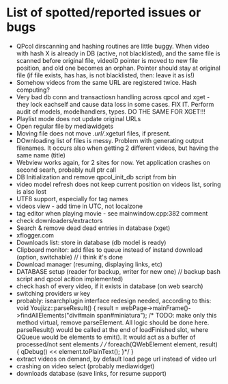 # List of spotted/reported issues or bugs

* QPcol dirscanning and hashing routines are little buggy. When video with hash X
  is already in DB (active, not blacklisted), and the same file is scanned before original file, videoID pointer
  is moved to new file position, and old one becomes an orphan. Pointer should stay
  at original file (if file exists, has has, is not blacklisted, then: leave it as is!)
* Somehow videos from the same URL are registered twice. Hash computing?
* Very bad db conn and transactiosn handling across qpcol and xget - they lock eachself and cause data loss in some cases. FIX IT.
  Perform audit of models, modelhandlers, types. DO THE SAME FOR XGET!!!
* Playlist mode does not update original URLs
* Open regular file by mediawidgets
* Moving file does not move *.url/*.xgeturl files, if present.
* DOwnloading list of files is messy. Problem with generating output filenames. It occurs also when getting 2 different videos, but having
  the same name (title)
* Webview works again, for 2 sites for now. Yet application crashes on second searh, probably null ptr call
* DB Initialization and remove qpcol_init_db script from bin
* video model refresh does not keep current position on videos list, soring is also lost
* UTF8 support, especially for tag names
* videos view - add time in UTC, not localzone
* tag editor when playing movie - see mainwindow.cpp:382 comment
* check downloaders/extractors
* Search & remove dead dead entries in database (xget)
* xflogger.com
* Downloads list: store in database (db model is ready)
* Clipboard monitor: add files to queue instead of instand download (option, switchable) // i think it's done
* Download manager (resuming, displaying links, etc)
* DATABASE setup (reader for backup, writer for new one) // backup bash script and qpcol acition implemented)
* check hash of every video, if it exists in database (on web search)
* switching providers w key
* probably: isearchplugin interface redesign needed, according to this:
void Youjizz::parseResult()
{
    result = webPage->mainFrame()->findAllElements("div#main span#miniatura");
    /*
     TODO: make only this method virtual, remove parseElement.
     All logic should be done here. parseResult() would be called at the end of
    loadFinished slot, where QQueue<QWebElement> would be elements to emit().
    It would act as a buffer of processed/not sent elements
    */
/*
    foreach(QWebElement element, result) {
        qDebug() << element.toPlainText();
    }*/
}
* extract videos on demand, by default load page url instead of video url
* crashing on video select (probably mediawidget)
* downloads database (save links, for resume support)
